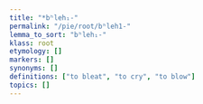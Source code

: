 ```yaml
---
title: "*bʰleh₁-"
permalink: "/pie/root/bʰleh1-"
lemma_to_sort: "bʰleh₁-"
klass: root
etymology: []
markers: []
synonyms: []
definitions: ["to bleat", "to cry", "to blow"]
topics: []
---
```

